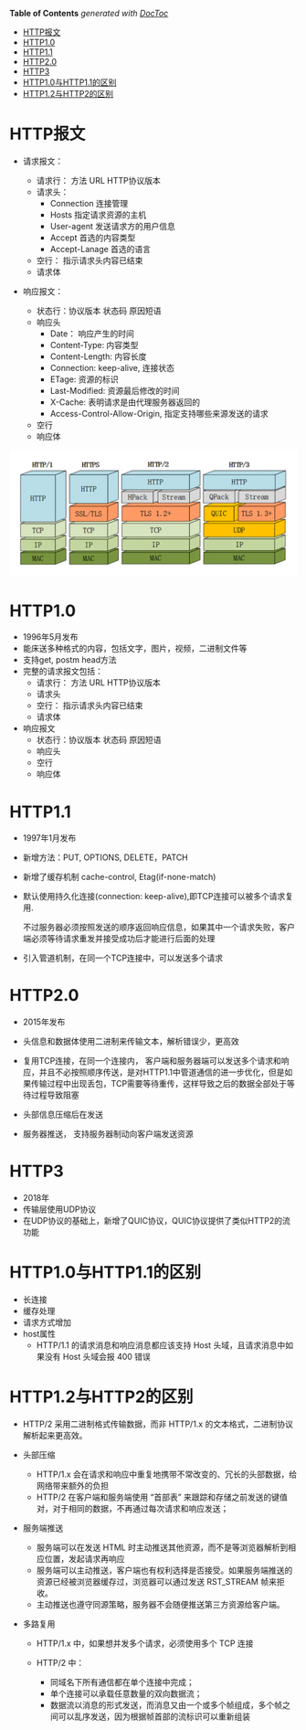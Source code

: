 <!-- START doctoc generated TOC please keep comment here to allow auto update -->
<!-- DON'T EDIT THIS SECTION, INSTEAD RE-RUN doctoc TO UPDATE -->
**Table of Contents**  *generated with [DocToc](https://github.com/thlorenz/doctoc)*

- [HTTP报文](#http%E6%8A%A5%E6%96%87)
- [HTTP1.0](#http10)
- [HTTP1.1](#http11)
- [HTTP2.0](#http20)
- [HTTP3](#http3)
- [HTTP1.0与HTTP1.1的区别](#http10%E4%B8%8Ehttp11%E7%9A%84%E5%8C%BA%E5%88%AB)
- [HTTP1.2与HTTP2的区别](#http12%E4%B8%8Ehttp2%E7%9A%84%E5%8C%BA%E5%88%AB)

<!-- END doctoc generated TOC please keep comment here to allow auto update -->

# HTTP报文
- 请求报文：
  - 请求行： 方法 URL HTTP协议版本
  - 请求头：
    - Connection 连接管理
    - Hosts 指定请求资源的主机
    - User-agent 发送请求方的用户信息
    - Accept 首选的内容类型
    - Accept-Lanage 首选的语言
  - 空行： 指示请求头内容已结束
  - 请求体
  
- 响应报文：
  - 状态行：协议版本 状态码 原因短语
  - 响应头
    - Date： 响应产生的时间
    - Content-Type: 内容类型
    - Content-Length: 内容长度
    - Connection: keep-alive, 连接状态
    - ETage: 资源的标识
    - Last-Modified: 资源最后修改的时间
    - X-Cache: 表明请求是由代理服务器返回的
    - Access-Control-Allow-Origin, 指定支持哪些来源发送的请求
  - 空行
  - 响应体

<img src="./http.webp"/>

# HTTP1.0
- 1996年5月发布
- 能床送多种格式的内容，包括文字，图片，视频，二进制文件等
- 支持get, postm head方法
- 完整的请求报文包括：
  - 请求行： 方法 URL HTTP协议版本
  - 请求头
  - 空行： 指示请求头内容已结束
  - 请求体
- 响应报文
  - 状态行：协议版本 状态码 原因短语
  - 响应头
  - 空行
  - 响应体

# HTTP1.1

- 1997年1月发布
- 新增方法：PUT, OPTIONS, DELETE，PATCH
- 新增了缓存机制 cache-control, Etag(if-none-match)
- 默认使用持久化连接(connection: keep-alive),即TCP连接可以被多个请求复用.
    
    不过服务器必须按照发送的顺序返回响应信息，如果其中一个请求失败，客户端必须等待请求重发并接受成功后才能进行后面的处理

- 引入管道机制，在同一个TCP连接中，可以发送多个请求

# HTTP2.0

- 2015年发布
- 头信息和数据体使用二进制来传输文本，解析错误少，更高效
  
- 复用TCP连接，在同一个连接内， 客户端和服务器端可以发送多个请求和响应，并且不必按照顺序传送，是对HTTP1.1中管道通信的进一步优化，但是如果传输过程中出现丢包，TCP需要等待重传，这样导致之后的数据全部处于等待过程导致阻塞
  
- 头部信息压缩后在发送

- 服务器推送， 支持服务器制动向客户端发送资源

# HTTP3
- 2018年
- 传输层使用UDP协议
- 在UDP协议的基础上，新增了QUIC协议，QUIC协议提供了类似HTTP2的流功能


# HTTP1.0与HTTP1.1的区别
- 长连接
- 缓存处理
- 请求方式增加
- host属性
  - HTTP/1.1 的请求消息和响应消息都应该支持 Host 头域，且请求消息中如果没有 Host 头域会报 400 错误

# HTTP1.2与HTTP2的区别
- HTTP/2 采用二进制格式传输数据，而非 HTTP/1.x 的文本格式，二进制协议解析起来更高效。
- 头部压缩
  - HTTP/1.x 会在请求和响应中重复地携带不常改变的、冗长的头部数据，给网络带来额外的负担
  - HTTP/2 在客户端和服务端使用 “首部表” 来跟踪和存储之前发送的键值对，对于相同的数据，不再通过每次请求和响应发送；
- 服务端推送
  - 服务端可以在发送 HTML 时主动推送其他资源，而不是等浏览器解析到相应位置，发起请求再响应
  - 服务端可以主动推送，客户端也有权利选择是否接受。如果服务端推送的资源已经被浏览器缓存过，浏览器可以通过发送 RST_STREAM 帧来拒收。
  - 主动推送也遵守同源策略，服务器不会随便推送第三方资源给客户端。

- 多路复用
  - HTTP/1.x 中，如果想并发多个请求，必须使用多个 TCP 连接
  - HTTP/2 中：

    - 同域名下所有通信都在单个连接中完成；
    - 单个连接可以承载任意数量的双向数据流；
    - 数据流以消息的形式发送，而消息又由一个或多个帧组成，多个帧之间可以乱序发送，因为根据帧首部的流标识可以重新组装